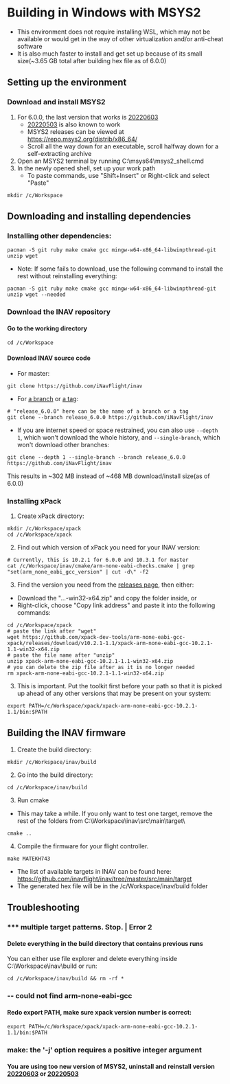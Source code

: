 # Building in Windows with MSYS2
- This environment does not require installing WSL, which may not be available or would get in the way of other virtualization and/or anti-cheat software
- It is also much faster to install and get set up because of its small size(~3.65 GB total after building hex file as of 6.0.0)
## Setting up the environment
### Download and install MSYS2
1. For 6.0.0, the last version that works is [20220603](https://repo.msys2.org/distrib/x86_64/msys2-x86_64-20220603.exe)
    - [20220503](https://repo.msys2.org/distrib/x86_64/msys2-x86_64-20220503.exe) is also known to work
    - MSYS2 releases can be viewed at https://repo.msys2.org/distrib/x86_64/
    - Scroll all the way down for an executable, scroll halfway down for a self-extracting archive
1. Open an MSYS2 terminal by running C:\msys64\msys2_shell.cmd
1. In the newly opened shell, set up your work path
    - To paste commands, use "Shift+Insert" or Right-click and select "Paste"
```
mkdir /c/Workspace
```
## Downloading and installing dependencies
### Installing other dependencies:
```
pacman -S git ruby make cmake gcc mingw-w64-x86_64-libwinpthread-git unzip wget
```
- Note: If some fails to download, use the following command to install the rest without reinstalling everything:
```
pacman -S git ruby make cmake gcc mingw-w64-x86_64-libwinpthread-git unzip wget --needed
```
### Download the INAV repository
#### Go to the working directory
```
cd /c/Workspace
```
#### Download INAV source code
- For master:
```
git clone https://github.com/iNavFlight/inav
```
- For [a branch](https://github.com/iNavFlight/inav/branches) or [a tag](https://github.com/iNavFlight/inav/tags): 
```
# "release_6.0.0" here can be the name of a branch or a tag 
git clone --branch release_6.0.0 https://github.com/iNavFlight/inav
```
- If you are internet speed or space restrained, you can also use `--depth 1`, which won't download the whole history, and `--single-branch`, which won't download other branches:
```
git clone --depth 1 --single-branch --branch release_6.0.0 https://github.com/iNavFlight/inav
```
This results in ~302 MB instead of ~468 MB download/install size(as of 6.0.0)
### Installing xPack 
1. Create xPack directory:
```
mkdir /c/Workspace/xpack
cd /c/Workspace/xpack
```
2. Find out which version of xPack you need for your INAV version:
```
# Currently, this is 10.2.1 for 6.0.0 and 10.3.1 for master
cat /c/Workspace/inav/cmake/arm-none-eabi-checks.cmake | grep "set(arm_none_eabi_gcc_version" | cut -d\" -f2
```
3. Find the version you need from the [releases page](https://github.com/xpack-dev-tools/arm-none-eabi-gcc-xpack/releases/), then either:
- Download the "...-win32-x64.zip" and copy the folder inside, or
- Right-click, choose "Copy link address" and paste it into the following commands:
```
cd /c/Workspace/xpack
# paste the link after "wget"
wget https://github.com/xpack-dev-tools/arm-none-eabi-gcc-xpack/releases/download/v10.2.1-1.1/xpack-arm-none-eabi-gcc-10.2.1-1.1-win32-x64.zip
# paste the file name after "unzip"
unzip xpack-arm-none-eabi-gcc-10.2.1-1.1-win32-x64.zip
# you can delete the zip file after as it is no longer needed
rm xpack-arm-none-eabi-gcc-10.2.1-1.1-win32-x64.zip
```
3. This is important. Put the toolkit first before your path so that it is picked up ahead of any other versions that may be present on your system:
```
export PATH=/c/Workspace/xpack/xpack-arm-none-eabi-gcc-10.2.1-1.1/bin:$PATH
```
## Building the INAV firmware
1. Create the build directory:
```
mkdir /c/Workspace/inav/build
```
2. Go into the build directory:
```
cd /c/Workspace/inav/build
```
3. Run cmake
- This may take a while. If you only want to test one target, remove the rest of the folders from C:\Workspace\inav\src\main\target\
```
cmake ..
```
4. Compile the firmware for your flight controller.
```
make MATEKH743
```
- The list of available targets in INAV can be found here: https://github.com/inavflight/inav/tree/master/src/main/target
- The generated hex file will be in the /c/Workspace/inav/build folder
## Troubleshooting
### *** multiple target patterns.  Stop. | Error 2
#### Delete everything in the build directory that contains previous runs
You can either use file explorer and delete everything inside C:\Workspace\inav\build
or run:
```
cd /c/Workspace/inav/build && rm -rf *
```
### -- could not find arm-none-eabi-gcc
#### Redo export PATH, make sure xpack version number is correct:
```
export PATH=/c/Workspace/xpack/xpack-arm-none-eabi-gcc-10.2.1-1.1/bin:$PATH
```
### make: the '-j' option requires a positive integer argument
#### You are using too new version of MSYS2, uninstall and reinstall version [20220603](https://repo.msys2.org/distrib/x86_64/msys2-x86_64-20220603.exe) or [20220503](https://repo.msys2.org/distrib/x86_64/msys2-x86_64-20220503.exe)
